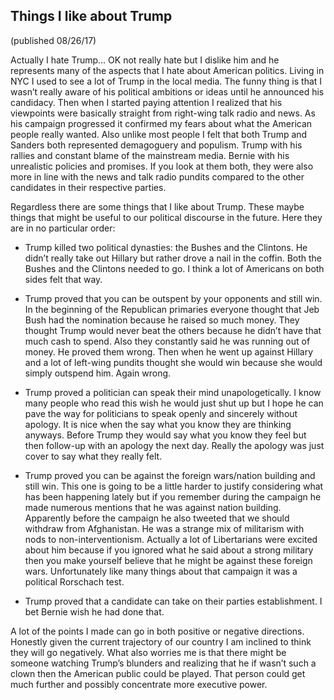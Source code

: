 ## Things I like about Trump
(published 08/26/17)

Actually I hate Trump… OK not really hate but I dislike him and he represents many of the aspects that I hate about American politics. Living in NYC I used to see a lot of Trump in the local media. The funny thing is that I wasn’t really aware of his political ambitions or ideas until he announced his candidacy. Then when I started paying attention I realized that his viewpoints were basically straight from right-wing talk radio and news. As his campaign progressed it confirmed my fears about what the American people really wanted. Also unlike most people I felt that both Trump and Sanders both represented demagoguery and populism. Trump with his rallies and constant blame of the mainstream media. Bernie with his unrealistic policies and promises. If you look at them both, they were also more in line with the news and talk radio pundits compared to the other candidates in their respective parties.

Regardless there are some things that I like about Trump. These maybe things that might be useful to our political discourse in the future. Here they are in no particular order:

- Trump killed two political dynasties: the Bushes and the Clintons. He didn’t really take out Hillary but rather drove a nail in the coffin. Both the Bushes and the Clintons needed to go. I think a lot of Americans on both sides felt that way.

- Trump proved that you can be outspent by your opponents and still win. In the beginning of the Republican primaries everyone thought that Jeb Bush had the nomination because he raised so much money. They thought Trump would never beat the others because he didn’t have that much cash to spend. Also they constantly said he was running out of money. He proved them wrong. Then when he went up against Hillary and a lot of left-wing pundits thought she would win because she would simply outspend him. Again wrong.

- Trump proved a politician can speak their mind unapologetically. I know many people who read this wish he would just shut up but I hope he can pave the way for politicians to speak openly and sincerely without apology. It is nice when the say what you know they are thinking anyways. Before Trump they would say what you know they feel but then follow-up with an apology the next day. Really the apology was just cover to say what they really felt.

- Trump proved you can be against the foreign wars/nation building and still win. This one is going to be a little harder to justify considering what has been happening lately but if you remember during the campaign he made numerous mentions that he was against nation building. Apparently before the campaign he also tweeted that we should withdraw from Afghanistan. He was a strange mix of militarism with nods to non-interventionism. Actually a lot of Libertarians were excited about him because if you ignored what he said about a strong military then you make yourself believe that he might be against these foreign wars. Unfortunately like many things about that campaign it was a political Rorschach test.

- Trump proved that a candidate can take on their parties establishment. I bet Bernie wish he had done that.


A lot of the points I made can go in both positive or negative directions. Honestly given the current trajectory of our country I am inclined to think they will go negatively. What also worries me is that there might be someone watching Trump’s blunders and realizing that he if wasn’t such a clown then the American public could be played. That person could get much further and possibly concentrate more executive power.
